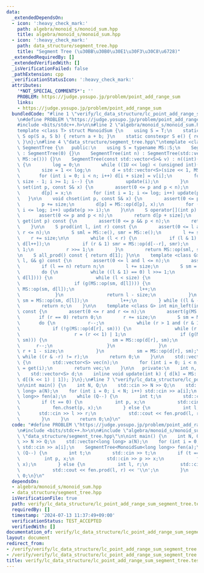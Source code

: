 ```yaml
---
data:
  _extendedDependsOn:
  - icon: ':heavy_check_mark:'
    path: algebra/monoid_s/monoid_sum.hpp
    title: algebra/monoid_s/monoid_sum.hpp
  - icon: ':heavy_check_mark:'
    path: data_structure/segment_tree.hpp
    title: "Segment Tree (\u30BB\u30B0\u30E1\u30F3\u30C8\u6728)"
  _extendedRequiredBy: []
  _extendedVerifiedWith: []
  _isVerificationFailed: false
  _pathExtension: cpp
  _verificationStatusIcon: ':heavy_check_mark:'
  attributes:
    '*NOT_SPECIAL_COMMENTS*': ''
    PROBLEM: https://judge.yosupo.jp/problem/point_add_range_sum
    links:
    - https://judge.yosupo.jp/problem/point_add_range_sum
  bundledCode: "#line 1 \"verify/lc_data_structure/lc_point_add_range_sum_segment_tree.test.cpp\"\
    \n#define PROBLEM \"https://judge.yosupo.jp/problem/point_add_range_sum\"\n\n\
    #include <bits/stdc++.h>\n\n#line 2 \"algebra/monoid_s/monoid_sum.hpp\"\n// MS\n\
    template <class T> struct MonoidSum {\n    using S = T;\n    static constexpr\
    \ S op(S a, S b) { return a + b; }\n    static constexpr S e() { return T(0);\
    \ }\n};\n#line 4 \"data_structure/segment_tree.hpp\"\ntemplate <class MS> struct\
    \ SegmentTree {\n   public:\n    using S = typename MS::S;\n    SegmentTree()\
    \ : SegmentTree(0) {}\n    SegmentTree(int n) : SegmentTree(std::vector<S>(n,\
    \ MS::e())) {}\n    SegmentTree(const std::vector<S>& v) : n((int)(v.size()))\
    \ {\n        log = 0;\n        while ((1U << log) < (unsigned int)(n)) log++;\n\
    \        size = 1 << log;\n        d = std::vector<S>(size << 1, MS::e());\n \
    \       for (int i = 0; i < n; i++) d[i + size] = v[i];\n        for (int i =\
    \ size - 1; i >= 1; i--) {\n            update(i);\n        }\n    }\n\n    void\
    \ set(int p, const S& x) {\n        assert(0 <= p and p < n);\n        p += size;\n\
    \        d[p] = x;\n        for (int i = 1; i <= log; i++) update(p >> i);\n \
    \   }\n\n    void chset(int p, const S& x) {\n        assert(0 <= p and p < n);\n\
    \        p += size;\n        d[p] = MS::op(d[p], x);\n        for (int i = 1;\
    \ i <= log; i++) update(p >> i);\n    }\n\n    S operator[](int p) const {\n \
    \       assert(0 <= p and p < n);\n        return d[p + size];\n    }\n\n    S\
    \ get(int p) const {\n        assert(0 <= p && p < n);\n        return d[p + size];\n\
    \    }\n\n    S prod(int l, int r) const {\n        assert(0 <= l and l <= r and\
    \ r <= n);\n        S sml = MS::e(), smr = MS::e();\n        l += size;\n    \
    \    r += size;\n\n        while (l < r) {\n            if (l & 1) sml = MS::op(sml,\
    \ d[l++]);\n            if (r & 1) smr = MS::op(d[--r], smr);\n            l >>=\
    \ 1;\n            r >>= 1;\n        }\n        return MS::op(sml, smr);\n    }\n\
    \n    S all_prod() const { return d[1]; }\n\n    template <class G> int max_right(int\
    \ l, G& g) const {\n        assert(0 <= l and l <= n);\n        assert(g(MS::e()));\n\
    \        if (l == n) return n;\n        l += size;\n        S sm = MS::e();\n\
    \        do {\n            while ((l & 1) == 0) l >>= 1;\n            if (!g(MS::op(sm,\
    \ d[l]))) {\n                while (l < size) {\n                    l <<= 1;\n\
    \                    if (g(MS::op(sm, d[l]))) {\n                        sm =\
    \ MS::op(sm, d[l]);\n                        l++;\n                    }\n   \
    \             }\n                return l - size;\n            }\n           \
    \ sm = MS::op(sm, d[l]);\n            l++;\n        } while ((l & -l) != l);\n\
    \        return n;\n    }\n\n    template <class G> int min_left(int r, G& g)\
    \ const {\n        assert(0 <= r and r <= n);\n        assert(g(MS::e()));\n \
    \       if (r == 0) return 0;\n        r += size;\n        S sm = MS::e();\n \
    \       do {\n            r--;\n            while (r > 1 and (r & 1)) r >>= 1;\n\
    \            if (!g(MS::op(d[r], sm))) {\n                while (r < size) {\n\
    \                    r = (r << 1) | 1;\n                    if (g(MS::op(d[r],\
    \ sm))) {\n                        sm = MS::op(d[r], sm);\n                  \
    \      r--;\n                    }\n                }\n                return\
    \ r + 1 - size;\n            }\n            sm = MS::op(d[r], sm);\n        }\
    \ while ((r & -r) != r);\n        return 0;\n    }\n\n    std::vector<S> make_vector()\
    \ {\n        std::vector<S> vec(n);\n        for (int i = 0; i < n; i++) vec[i]\
    \ = get(i);\n        return vec;\n    }\n\n   private:\n    int n, log, size;\n\
    \    std::vector<S> d;\n    inline void update(int k) { d[k] = MS::op(d[k << 1],\
    \ d[(k << 1) | 1]); }\n};\n#line 7 \"verify/lc_data_structure/lc_point_add_range_sum_segment_tree.test.cpp\"\
    \n\nint main() {\n    int N, Q;\n    std::cin >> N >> Q;\n    std::vector<long\
    \ long> a(N);\n    for (int i = 0; i < N; i++) std::cin >> a[i];\n    SegmentTree<MonoidSum<long\
    \ long>> fen(a);\n    while (Q--) {\n        int t;\n        std::cin >> t;\n\
    \        if (t == 0) {\n            int p, x;\n            std::cin >> p >> x;\n\
    \            fen.chset(p, x);\n        } else {\n            int l, r;\n     \
    \       std::cin >> l >> r;\n            std::cout << fen.prod(l, r) << '\\n';\n\
    \        }\n    }\n    return 0;\n}\n"
  code: "#define PROBLEM \"https://judge.yosupo.jp/problem/point_add_range_sum\"\n\
    \n#include <bits/stdc++.h>\n\n#include \"algebra/monoid_s/monoid_sum.hpp\"\n#include\
    \ \"data_structure/segment_tree.hpp\"\n\nint main() {\n    int N, Q;\n    std::cin\
    \ >> N >> Q;\n    std::vector<long long> a(N);\n    for (int i = 0; i < N; i++)\
    \ std::cin >> a[i];\n    SegmentTree<MonoidSum<long long>> fen(a);\n    while\
    \ (Q--) {\n        int t;\n        std::cin >> t;\n        if (t == 0) {\n   \
    \         int p, x;\n            std::cin >> p >> x;\n            fen.chset(p,\
    \ x);\n        } else {\n            int l, r;\n            std::cin >> l >> r;\n\
    \            std::cout << fen.prod(l, r) << '\\n';\n        }\n    }\n    return\
    \ 0;\n}\n"
  dependsOn:
  - algebra/monoid_s/monoid_sum.hpp
  - data_structure/segment_tree.hpp
  isVerificationFile: true
  path: verify/lc_data_structure/lc_point_add_range_sum_segment_tree.test.cpp
  requiredBy: []
  timestamp: '2024-07-13 11:37:49+09:00'
  verificationStatus: TEST_ACCEPTED
  verifiedWith: []
documentation_of: verify/lc_data_structure/lc_point_add_range_sum_segment_tree.test.cpp
layout: document
redirect_from:
- /verify/verify/lc_data_structure/lc_point_add_range_sum_segment_tree.test.cpp
- /verify/verify/lc_data_structure/lc_point_add_range_sum_segment_tree.test.cpp.html
title: verify/lc_data_structure/lc_point_add_range_sum_segment_tree.test.cpp
---
```

